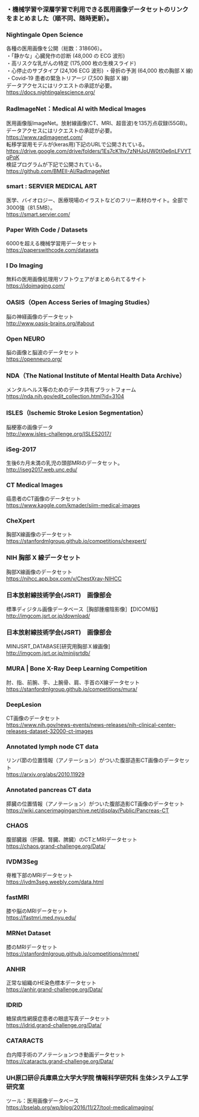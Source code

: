 ### ・機械学習や深層学習で利用できる医用画像データセットのリンクをまとめました（順不同、随時更新）。

### Nightingale Open Science
各種の医用画像を公開（総数：318606）。  
・「静かな」心臓発作の診断 (48,000 の ECG 波形)    
・高リスクな乳がんの特定 (175,000 枚の生検スライド)    
・心停止のサブタイプ (24,106 ECG 波形) 
・骨折の予測 (64,000 枚の胸部 X 線)  
・Covid-19 患者の緊急トリアージ (7,500 胸部 X 線)  
データアクセスにはリクエストの承認が必要。    
https://docs.nightingalescience.org/

### RadImageNet：Medical AI with Medical Images
医用画像版ImageNet。放射線画像(CT、MRI、超音波)を135万点収録(55GB)。  
データアクセスにはリクエストの承認が必要。  
https://www.radimagenet.com/  
転移学習用モデルが(keras用)下記のURLで公開されている。  
https://drive.google.com/drive/folders/1Es7cK1hv7zNHJoUW0tI0e6nLFVYTqPqK  
検証プログラムが下記で公開されている。  
https://github.com/BMEII-AI/RadImageNet  

### smart : SERVIER MEDICAL ART
医学、バイオロジー、医療現場のイラストなどのフリー素材のサイト。全部で3000強（81.5MB）。  
https://smart.servier.com/  

### Paper With Code / Datasets
6000を超える機械学習用データセット  
https://paperswithcode.com/datasets

### I Do Imaging
無料の医用画像処理用ソフトウェアがまとめられてるサイト   
https://idoimaging.com/ 

### OASIS（Open Access Series of Imaging Studies）
脳の神経画像のデータセット  
http://www.oasis-brains.org/#about  

### Open NEURO
脳の画像と脳波のデータセット  
https://openneuro.org/  

### NDA（The National Institute of Mental Health Data Archive）
メンタルヘルス等のためのデータ共有プラットフォーム  
https://nda.nih.gov/edit_collection.html?id=3104  

### ISLES（Ischemic Stroke Lesion Segmentation）
脳梗塞の画像データ  
http://www.isles-challenge.org/ISLES2017/  

### iSeg-2017
生後6カ月未満の乳児の頭部MRIのデータセット。  
http://iseg2017.web.unc.edu/  

### CT Medical Images
癌患者のCT画像のデータセット  
https://www.kaggle.com/kmader/siim-medical-images  

### CheXpert
胸部X線画像のデータセット  
https://stanfordmlgroup.github.io/competitions/chexpert/

### NIH 胸部 X 線データセット
胸部X線画像のデータセット  
https://nihcc.app.box.com/v/ChestXray-NIHCC  

### 日本放射線技術学会(JSRT)　画像部会
標準ディジタル画像データベース［胸部腫瘤陰影像］【DICOM版】  
http://imgcom.jsrt.or.jp/download/  

### 日本放射線技術学会(JSRT)　画像部会
MINIJSRT_DATABASE[研究用胸部Ｘ線画像]  
http://imgcom.jsrt.or.jp/minijsrtdb/  

### MURA | Bone X-Ray Deep Learning Competition
肘、指、前腕、手、上腕骨、肩、手首のX線データセット  
https://stanfordmlgroup.github.io/competitions/mura/  

### DeepLesion
CT画像のデータセット  
https://www.nih.gov/news-events/news-releases/nih-clinical-center-releases-dataset-32000-ct-images  

### Annotated lymph node CT data
リンパ節の位置情報（アノテーション）がついた腹部造影CT画像のデータセット  
https://arxiv.org/abs/2010.11929  

### Annotated pancreas CT data
膵臓の位置情報（アノテーション）がついた腹部造影CT画像のデータセット  
https://wiki.cancerimagingarchive.net/display/Public/Pancreas-CT  

### CHAOS
腹部臓器（肝臓、腎臓、脾臓）のCTとMRIデータセット  
https://chaos.grand-challenge.org/Data/  

### IVDM3Seg
脊椎下部のMRIデータセット  
https://ivdm3seg.weebly.com/data.html    

### fastMRI
膝や脳のMRIデータセット  
https://fastmri.med.nyu.edu/  

### MRNet Dataset
膝のMRIデータセット  
https://stanfordmlgroup.github.io/competitions/mrnet/  

### ANHIR
正常な組織のHE染色標本データセット  
https://anhir.grand-challenge.org/Data/  

### IDRID
糖尿病性網膜症患者の眼底写真データセット  
https://idrid.grand-challenge.org/Data/  

### CATARACTS
白内障手術のアノテーションつき動画データセット  
https://cataracts.grand-challenge.org/Data/  

### UH原口研＠兵庫県立大学大学院 情報科学研究科 生体システム工学研究室
ツール：医用画像データベース  
https://bselab.org/wp/blog/2016/11/27/tool-medicalimaging/   
